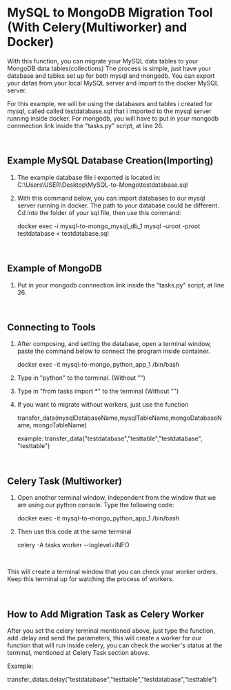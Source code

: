 # MySQL to MongoDB Migration Tool (With Celery(Multiworker) and Docker)
With this function, you can migrate your MySQL data tables to your MongoDB data tables(collections)
The process is simple, just have your database and tables set up for both mysql and mongodb.
You can export your datas from your local MySQL server and import to the docker MySQL server.

For this example, we will be using the databases and tables i created for mysql, called called testdatabase.sql that i imported to the mysql server running inside docker.
For mongodb, you will have to put in your mongodb connnection link inside the "tasks.py" script, at line 26.

<br>

## Example MySQL Database Creation(Importing)

1) The example database file i exported is located in:     C:\Users\USER\Desktop\MySQL-to-Mongo\testdatabase.sql

2) With this command below, you can import databases to our mysql server running in docker. The path to your database could be different. Cd into the folder of your sql file, then use this command:

   docker exec -i mysql-to-mongo_mysql_db_1 mysql -uroot -proot testdatabase < testdatabase.sql

<br>

## Example of MongoDB

1) Put in your mongodb connnection link inside the "tasks.py" script, at line 26.

<br>

## Connecting to Tools
1) After composing, and setting the database, open a terminal window, paste the command below to connect the program inside container.

   docker exec -it  mysql-to-mongo_python_app_1 /bin/bash

2) Type in "python" to the terminal. (Without "")

3) Type in "from tasks import *" to the terminal (Without "")

3) If you want to migrate without workers, just use the function
   
   transfer_data(mysqlDatabaseName,mysqlTableName,mongoDatabaseName, mongoTableName)

   example: transfer_data("testdatabase","testtable","testdatabase", "testtable")

<br>

## Celery Task (Multiworker)
1) Open another terminal window, independent from the window that we are using our python console.
Type the following code:

   docker exec -it  mysql-to-mongo_python_app_1 /bin/bash

2) Then use this code at the same terminal

   celery -A tasks worker --loglevel=INFO

<br>

This will create a terminal window that you can check your worker orders. Keep this terminal up for watching the process of workers.

<br>

## How to Add Migration Task as Celery Worker
After you set the celery terminal mentioned above, just type the function, add .delay and send the parameters, this will create a worker for our function that will run inside celery, you can check the worker's status at the terminal, mentioned at Celery Task section above.

Example:

transfer_datas.delay("testdatabase","testtable","testdatabase","testtable")


